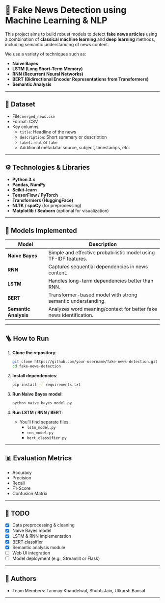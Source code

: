 
# 📰 Fake News Detection using Machine Learning & NLP

This project aims to build robust models to detect **fake news articles** using a combination of **classical machine learning** and **deep learning** methods, including semantic understanding of news content.

We use a variety of techniques such as:
- **Naive Bayes**
- **LSTM (Long Short-Term Memory)**
- **RNN (Recurrent Neural Networks)**
- **BERT (Bidirectional Encoder Representations from Transformers)**
- **Semantic Analysis**

---

## 📂 Dataset

- File: `merged_news.csv`
- Format: CSV
- Key columns:
  - `title`: Headline of the news
  - `description`: Short summary or description
  - `label`: `real` or `fake`
  - Additional metadata: source, subject, timestamps, etc.

---

## ⚙️ Technologies & Libraries

- **Python 3.x**
- **Pandas, NumPy**
- **Scikit-learn**
- **TensorFlow / PyTorch**
- **Transformers (HuggingFace)**
- **NLTK / spaCy** (for preprocessing)
- **Matplotlib / Seaborn** (optional for visualization)

---

## 🧠 Models Implemented

| Model             | Description |
|------------------|-------------|
| **Naive Bayes**  | Simple and effective probabilistic model using TF-IDF features. |
| **RNN**          | Captures sequential dependencies in news content. |
| **LSTM**         | Handles long-term dependencies better than RNN. |
| **BERT**         | Transformer-based model with strong semantic understanding. |
| **Semantic Analysis** | Analyzes word meaning/context for better fake news identification. |

---

## 🪜 How to Run

1. **Clone the repository**:
   ```bash
   git clone https://github.com/your-username/fake-news-detection.git
   cd fake-news-detection
   ```

2. **Install dependencies**:
   ```bash
   pip install -r requirements.txt
   ```

3. **Run Naive Bayes model**:
   ```bash
   python naive_bayes_model.py
   ```

4. **Run LSTM / RNN / BERT**:
   - You’ll find separate files:
     - `lstm_model.py`
     - `rnn_model.py`
     - `bert_classifier.py`

---

## 📊 Evaluation Metrics

- Accuracy
- Precision
- Recall
- F1-Score
- Confusion Matrix

---

## 📌 TODO

- [x] Data preprocessing & cleaning
- [x] Naive Bayes model
- [x] LSTM & RNN implementation
- [x] BERT classifier
- [x] Semantic analysis module
- [ ] Web UI integration
- [ ] Model deployment (e.g., Streamlit or Flask)

---

## 👥 Authors

- Team Members: Tanmay Khandelwal, Shubh Jain, Utkarsh Bansal

---
